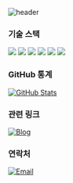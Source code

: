 ![header](https://capsule-render.vercel.app/api?type=waving&color=0:6e45e2,100:88d3ce&height=150&section=header&&fontColor=ffffff&fontSize=50&animation=blink&fontAlignY=40)

### 기술 스택

<img src="https://img.shields.io/badge/Android-34A853?style=flat-square&logo=Android&logoColor=white"/></a>
<img src="https://img.shields.io/badge/kotlin-7F52FF?style=flat-square&logo=kotlin&logoColor=white"/></a>
<img src="https://img.shields.io/badge/Jetpack%20Compose-4285F4?style=flat-square&logo=androidstudio&logoColor=white"/>
<img src="https://img.shields.io/badge/Room-F44336?style=flat-square&logo=android&logoColor=white"/>
<img src="https://img.shields.io/badge/Dagger-D0A270?style=flat-square&logo=dagger&logoColor=black"/>
<img src="https://img.shields.io/badge/Firebase-FFCA28?style=flat-square&logo=firebase&logoColor=black"/>


### GitHub 통계

[![GitHub Stats](https://github-readme-stats.vercel.app/api?username=dannyjoo7&show_icons=true)](https://github.com/dannyjoo7)

### 관련 링크

[![Blog](https://img.shields.io/badge/Blog-dannyjoo.tistory.com-orange)](https://dannyjoo.tistory.com/)


### 연락처

[![Email](https://img.shields.io/badge/Email-danny_joo@nave.com-brightgreen)](mailto:danny_joo@naver.com)
